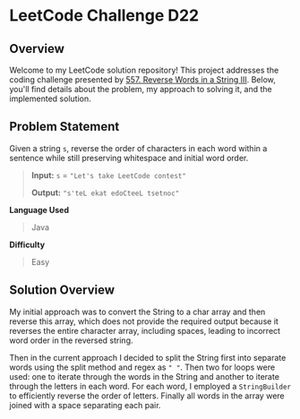 
# LeetCode Challenge D22


## Overview

Welcome to my LeetCode solution repository! This project addresses the coding challenge presented by [557.  Reverse Words in a String III](https://leetcode.com/problems/reverse-words-in-a-string-iii/). Below, you'll find details about the problem, my approach to solving it, and the implemented solution.

## Problem Statement
Given a string `s`, reverse the order of characters in each word within a sentence while still preserving whitespace and initial word order.

>**Input:** `s` = `"Let's take LeetCode contest"`
>
>**Output:** `"s'teL ekat edoCteeL tsetnoc"`

**Language Used**
> Java

**Difficulty**
> Easy

## Solution Overview
My initial approach was to convert the String to a char array and then reverse this array, which does not provide the required output because it reverses the entire character array, including spaces, leading to incorrect word order in the reversed string.

Then in the current approach I decided to split the String first into separate words using the split method and regex as `" "`. Then two for loops were used: one to iterate through the words in the String and another to iterate through the letters in each word.  For each word, I employed a `StringBuilder` to efficiently reverse the order of letters. Finally all words in the array were joined with a space separating each pair.
